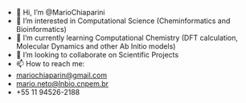 - 👋 Hi, I’m @MarioChiaparini
- 👀 I’m interested in Computational Science (Cheminformatics and Bioinformatics)
- 🌱 I’m currently learning Computational Chemistry (DFT calculation, Molecular Dynamics and other Ab Initio models)
- 💞️ I’m looking to collaborate on Scientific Projects
- 📫 How to reach me: 
- mariochiaparin@gmail.com
- mario.neto@lnbio.cnpem.br
- +55 11 94526-2188

<!---
MarioChiaparini/MarioChiaparini is a ✨ special ✨ repository because its `README.md` (this file) appears on your GitHub profile.
You can click the Preview link to take a look at your changes.
--->
